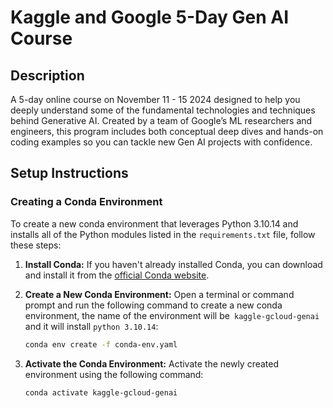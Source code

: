 # Kaggle and Google 5-Day Gen AI Course

## Description

A 5-day online course on November 11 - 15 2024 designed to help you deeply understand some of the fundamental technologies and techniques behind Generative AI. Created by a team of Google’s ML researchers and engineers, this program includes both conceptual deep dives and hands-on coding examples so you can tackle new Gen AI projects with confidence.

## Setup Instructions

### Creating a Conda Environment

To create a new conda environment that leverages Python 3.10.14 and installs all of the Python modules listed in the `requirements.txt` file, follow these steps:

1. **Install Conda:**
   If you haven't already installed Conda, you can download and install it from the [official Conda website](https://docs.conda.io/projects/conda/en/latest/user-guide/install/index.html).

2. **Create a New Conda Environment:**
   Open a terminal or command prompt and run the following command to create a new conda environment, the name of the environment will be` kaggle-gcloud-genai` and it will install `python 3.10.14`:

    ```zsh
    conda env create -f conda-env.yaml
    ```

3. **Activate the Conda Environment:** Activate the newly created environment using the following command:

    ```zsh
    conda activate kaggle-gcloud-genai
    ```
